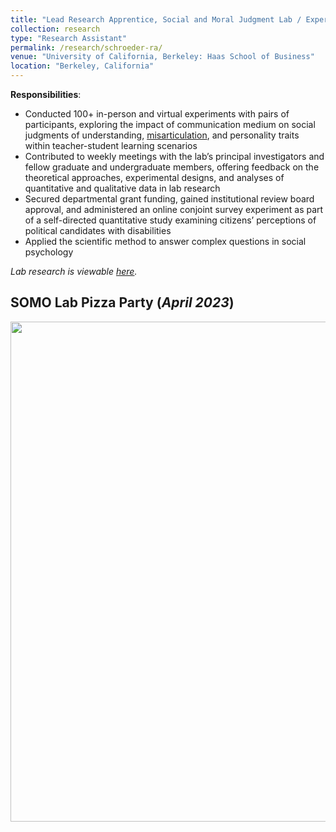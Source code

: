 ```yaml
---
title: "Lead Research Apprentice, Social and Moral Judgment Lab / Experimental Social Science Laboratory (_June 2022 - April 2025_)"
collection: research
type: "Research Assistant"
permalink: /research/schroeder-ra/
venue: "University of California, Berkeley: Haas School of Business"
location: "Berkeley, California"
---
```


__Responsibilities__:
- Conducted 100+ in-person and virtual experiments with pairs of participants, exploring the impact of communication medium on social judgments of understanding, [misarticulation](https://papers.ssrn.com/sol3/papers.cfm?abstract_id=4164007), and personality traits within teacher-student learning scenarios
- Contributed to weekly meetings with the lab’s principal investigators and fellow graduate and undergraduate members, offering feedback on the theoretical approaches, experimental designs, and analyses of quantitative and qualitative data in lab research
- Secured departmental grant funding, gained institutional review board approval, and administered an online conjoint survey experiment as part of a self-directed quantitative study examining citizens’ perceptions of political candidates with disabilities
- Applied the scientific method to answer complex questions in social psychology

_Lab research is viewable [here](https://www.somolab.org/overview)._

## SOMO Lab Pizza Party (_April 2023_)
<img width="800" src="https://user-images.githubusercontent.com/100865459/239700445-6fdba757-557b-49b5-9f24-a884772196f9.jpeg">
